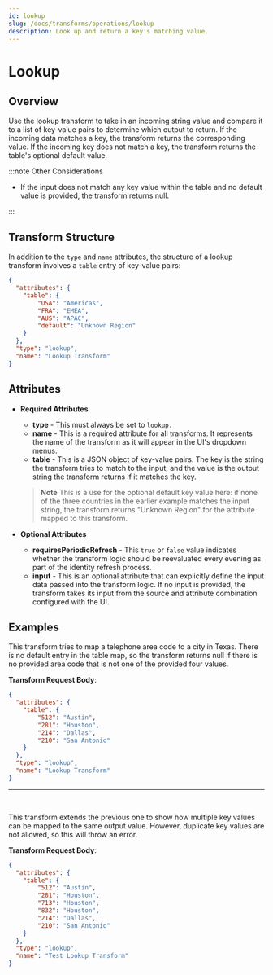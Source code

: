 ```yaml
---
id: lookup
slug: /docs/transforms/operations/lookup
description: Look up and return a key's matching value.
---
```

# Lookup

## Overview

Use the lookup transform to take in an incoming string value and compare it to a list of key-value pairs to determine which output to return. If the incoming data matches a key, the transform returns the corresponding value. If the incoming key does not match a key, the transform returns the table's optional default value.

:::note Other Considerations

- If the input does not match any key value within the table and no default value is provided, the transform returns null.

:::

## Transform Structure

In addition to the `type` and `name` attributes, the structure of a lookup transform involves a `table` entry of key-value pairs:

```json
{
  "attributes": {
    "table": {
        "USA": "Americas",
        "FRA": "EMEA",
        "AUS": "APAC",
        "default": "Unknown Region"
    }
  },
  "type": "lookup",
  "name": "Lookup Transform"
}
```

## Attributes

- **Required Attributes**
  - **type** - This must always be set to `lookup.`
  - **name** - This is a required attribute for all transforms. It represents the name of the transform as it will appear in the UI's dropdown menus.
  - **table** - This is a JSON object of key-value pairs. The key is the string the transform tries to match to the input, and the value is the output string the transform returns if it matches the key.
  > **Note** This is a use for the optional default key value here: if none of the three countries in the earlier example matches the input string, the transform returns "Unknown Region" for the attribute mapped to this transform.

- **Optional Attributes**
  - **requiresPeriodicRefresh** - This `true` or `false` value indicates whether the transform logic should be reevaluated every evening as part of the identity refresh process.
  - **input** - This is an optional attribute that can explicitly define the input data passed into the transform logic. If no input is provided, the transform takes its input from the source and attribute combination configured with the UI.

## Examples

This transform tries to map a telephone area code to a city in Texas. There is no default entry in the table map, so the transform returns null if there is no provided area code that is not one of the provided four values.

**Transform Request Body**:

```json
{
  "attributes": {
    "table": {
        "512": "Austin",
        "281": "Houston",
        "214": "Dallas",
        "210": "San Antonio"
    }
  },
  "type": "lookup",
  "name": "Lookup Transform"
}
```

---

<p>&nbsp;</p>

This transform extends the previous one to show how multiple key values can be mapped to the same output value. However, duplicate key values are not allowed, so this will throw an error.

**Transform Request Body**:

```json
{
  "attributes": {
    "table": {
        "512": "Austin",
        "281": "Houston",
        "713": "Houston",
        "832": "Houston",
        "214": "Dallas",
        "210": "San Antonio"
    }
  },
  "type": "lookup",
  "name": "Test Lookup Transform"
}
```
